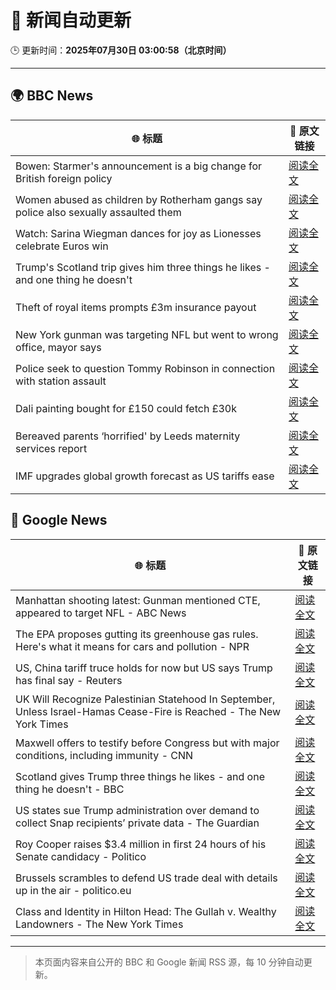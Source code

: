 # 🧠 新闻自动更新

🕒 更新时间：**2025年07月30日 03:00:58（北京时间）**

---

## 🌍 BBC News

| 🌐 标题 | 🔗 原文链接 |
|--------|-------------|
| Bowen: Starmer's announcement is a big change for British foreign policy | [阅读全文](https://www.bbc.com/news/videos/cdxyvndz4gjo?at_medium=RSS&at_campaign=rss) |
| Women abused as children by Rotherham gangs say police also sexually assaulted them | [阅读全文](https://www.bbc.com/news/articles/cn9y0lvpyqvo?at_medium=RSS&at_campaign=rss) |
| Watch: Sarina Wiegman dances for joy as Lionesses celebrate Euros win | [阅读全文](https://www.bbc.com/news/videos/c15l444q9k8o?at_medium=RSS&at_campaign=rss) |
| Trump's Scotland trip gives him three things he likes - and one thing he doesn't | [阅读全文](https://www.bbc.com/news/articles/cly42x8k55lo?at_medium=RSS&at_campaign=rss) |
| Theft of royal items prompts £3m insurance payout | [阅读全文](https://www.bbc.com/news/articles/cy40nn3v9p9o?at_medium=RSS&at_campaign=rss) |
| New York gunman was targeting NFL but went to wrong office, mayor says | [阅读全文](https://www.bbc.com/news/articles/c2en7k2e77wo?at_medium=RSS&at_campaign=rss) |
| Police seek to question Tommy Robinson in connection with station assault | [阅读全文](https://www.bbc.com/news/articles/c209p0v5plwo?at_medium=RSS&at_campaign=rss) |
| Dali painting bought for £150 could fetch £30k | [阅读全文](https://www.bbc.com/news/articles/c1jnr0xx479o?at_medium=RSS&at_campaign=rss) |
| Bereaved parents ‘horrified' by Leeds maternity services report | [阅读全文](https://www.bbc.com/news/articles/c5y2m51krkko?at_medium=RSS&at_campaign=rss) |
| IMF upgrades global growth forecast as US tariffs ease | [阅读全文](https://www.bbc.com/news/articles/cn84gg2y5kpo?at_medium=RSS&at_campaign=rss) |

## 📰 Google News

| 🌐 标题 | 🔗 原文链接 |
|--------|-------------|
| Manhattan shooting latest: Gunman mentioned CTE, appeared to target NFL - ABC News | [阅读全文](https://news.google.com/rss/articles/CBMinwFBVV95cUxQRzVtMDFSRTF4Rkx3Q0w1VHUtRlA1ZXMtVnRXOXV5MVBNREJXZlhHMWtONWN4TGVlQzNsTjhHclNXMm5PMURwV3RsUkdsRjNiQVZlUXVuSmotVTJwaV94LXh5dktFOWkydVVGOUJvQmFTOXFuZm9WeWZpODdob3NKb3BaWXpVWFctMU9icjZ5Njg3S0pyanhWNW5MZlRXczjSAaQBQVVfeXFMTlBTNlM0MndYaHJ2RlhuakF0Tm5nMExzLXlOYUVzMzc4UkNOYlRvREYwa2FMcVFjMU1oNHc2SEh1NldHbFFKV2R5aE9sSWplVlJpM013X0RZdGJ3VVhYc1FjZzZzblZtQng4elJicHQzY0lmcUNZZG9CcWR4eDZIUnl0ZlBHS2wyXzFYTzFqa19KOXhJX2ZybVI3TXJmRGk3LTdMQkI?oc=5) |
| The EPA proposes gutting its greenhouse gas rules. Here's what it means for cars and pollution - NPR | [阅读全文](https://news.google.com/rss/articles/CBMilAFBVV95cUxOc2pPS0UydFgyNnBBVEdabUlLQTBYUEI1NWxoVFROWHVzX2Z6OHNoaGM2OHQwNThyeFB6bTZPTWlSaDBnZXRzR0p1OXJvUFIxYzJBdFRwUGtlYTRHV05xelRfZmdOc25XandvdDJZN2dFbzd6UjRJOXF5cUVPbWY2TUl0Ukl1OTdrNTMyZ2Z0SmRrdnZp?oc=5) |
| US, China tariff truce holds for now but US says Trump has final say - Reuters | [阅读全文](https://news.google.com/rss/articles/CBMiqwFBVV95cUxNdnlDS1J6VXQzRUo5V0tDUlY5QzF5RUhoWUNkdjhqcnZjZXNIcEk3WF82djIyQU0wZk83UWRTOTd6a05xYUtPX2M3UlcteG9RRi10bXdTRS1WUDZCY0pheDdteVgza1p2N2ZZaUZxY0gyTWNfb2g2S3c0YnVCa3VYM29fZ01TTlV6SV9FQm1BTldwYU5vWUoyZ0NNbFFWUEFDUkVyeHRfcXF3dk0?oc=5) |
| UK Will Recognize Palestinian Statehood In September, Unless Israel-Hamas Cease-Fire is Reached - The New York Times | [阅读全文](https://news.google.com/rss/articles/CBMigwFBVV95cUxNMFBMclpfTkFJOGVBOFFfcnIwUkRTV09aSEtYMmhLcFZ1R3VvdFBfUW9FNGlmUk1nOGpYU1gxcnU5UkEwOFpOVjFIZWEtVWp5d3NWcjI3LXhlUnJnUGRJd2I4eEdickFjYnBmVUI2QVFRWHduN3AxSWs5d2ZMdTBUazVGMA?oc=5) |
| Maxwell offers to testify before Congress but with major conditions, including immunity - CNN | [阅读全文](https://news.google.com/rss/articles/CBMiigFBVV95cUxPcElIQWlFSVl6TlNxSjdjeTJWZUxtZlA5ekdkdm5oS3NheGFjQ3Rsb3NlQWxQa21NU2RxQTR0RFdIYmxYb3RFTHBXOHVVMU5IdExNdnVzWEhNMUJ4SWp1ZWVaSy1hbDVnN21CQ3dOQWpGdTdkcElnODljb1dJclZka3FfTG9sTjBHc2fSAY8BQVVfeXFMUHQ0MzBSZUZnVDVVRlphckRlZW5MOHFZUGxiSFZXWjFyS2lGbVBhYnB4d3Yxd3dsaExoX3JJZk5CaF9JVFZ1ZGszZ3NCWFpqR1VJSEtvaG5LN3VDUUNPN1AzM1hwVjFyelh5dWRiNmc5Ty1xOWZyaWtzSC0wUFJQWlBiMzdTdDIwRmRFWFFrS3c?oc=5) |
| Scotland gives Trump three things he likes - and one thing he doesn't - BBC | [阅读全文](https://news.google.com/rss/articles/CBMiWkFVX3lxTE5WNFVRaXFGUU9oaHhMUi1odUp6WnJkeFZMLUhQUjZ6STl1OE5VTXprMnByMDFRU1E0NEJ3aXF4UVQ0Ykc1VHBueVVHM0pHZVFndkJweUFWNkptd9IBX0FVX3lxTE0zVER4by0ybHFkVElLRnViWU9Ya2NGM1JRaG1JeXZQT1FDUWlhTFBHYmFvZGVubEJzbGF3ZFFDZzFadWVaTGdTS1l3cnN6SEdQVi16WWgzSkIxQ3Ftd2pJ?oc=5) |
| US states sue Trump administration over demand to collect Snap recipients’ private data - The Guardian | [阅读全文](https://news.google.com/rss/articles/CBMiogFBVV95cUxQd2xjRWhUcDJ2VVlNalgzNWhUOWRXeE1Pa3ZoSm5kbVNFNFQ2UWxFcXBOalBVT25ZTjJSSlRHSjNwNkwyNnBZYmpmVnB6Tl8wRENmMzhKUmZHMmgzbEpDR1NBcE92NkJzMUcwTGV2NkdnTU5RdHBlYkdkamhkaW5CSmRxT09JTldOaFBhNnRORnhWMm9GbTZIRW9TV1JWV3hhcGc?oc=5) |
| Roy Cooper raises $3.4 million in first 24 hours of his Senate candidacy - Politico | [阅读全文](https://news.google.com/rss/articles/CBMivgFBVV95cUxPSGt0WGNhdmQ1cXE4VVZPZlFsMlY3NzhMUTFXS0R1TENVdWZ5OFgyc2F0QkRiUWZma1NGaTY5M19LcEdHVzRHdnE1Y0lObE1oRWZmZDBMX0NHTGFmVzJZbTRXNjhaNU1SVmlabjFVNGZBQl9QaGRSN1JGSlA0T2RmNmd3NVU2d1FYUl9LMUpZS2JWcFpFRmpQOXItblpGOXFTV0tHM3V6WFpZLWhLTVEtckJiZlg0RFlHYjV5cEpR?oc=5) |
| Brussels scrambles to defend US trade deal with details up in the air - politico.eu | [阅读全文](https://news.google.com/rss/articles/CBMitgFBVV95cUxQMURZUlhfRHRsenlzUEVna0ozd2UwMVRmZ1pfZkFxMGVFV0FYRHktM0lXVDVvUFZNNXZYRnJiVjRVVnEwQTl3dzlTT041RnlsMGhmOFVRM0ZjLVQxUXBqUlVyNmk1OUdBUTNZNEVBT2p0Tm9faGNLWk15dW1lRl9UcU16OWhkeElMdEI3TjNTUmdrUmkyN2FjSmlQY3J3WEM3UXFyak5GeUZXLWJmQU1wN1o4aFc3QQ?oc=5) |
| Class and Identity in Hilton Head: The Gullah v. Wealthy Landowners - The New York Times | [阅读全文](https://news.google.com/rss/articles/CBMickFVX3lxTE85cWJ3dEQtbWJfU054ZHhDYzF3U3FDemRCcXpSUFNRQjg4cUdpa2NCUS1Kd1I5RllHTGRkUXlIbUhOc3FKUUZQOVZZcmJhcWF4Uy1BZVI0bHkxUThGLUx3eXNDU09GS1R4bDFocXBKT0djZw?oc=5) |

---
> 本页面内容来自公开的 BBC 和 Google 新闻 RSS 源，每 10 分钟自动更新。